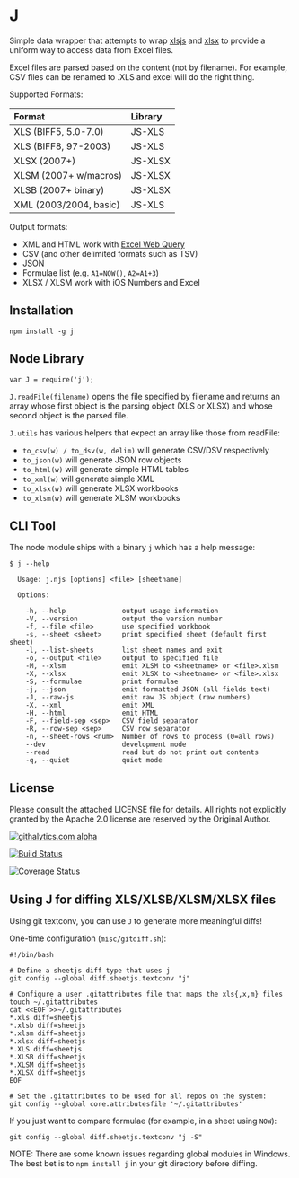 # J

Simple data wrapper that attempts to wrap [xlsjs](http://npm.im/xlsjs) and [xlsx](http://npm.im/xlsx) to provide a uniform way to access data from Excel files.

Excel files are parsed based on the content (not by filename).  For example, CSV files can be renamed to .XLS and excel will do the right thing.

Supported Formats:

| Format                  | Library |
| :---------------------- | :------ |
| XLS (BIFF5, 5.0-7.0)    | JS-XLS  |
| XLS (BIFF8, 97-2003)    | JS-XLS  |
| XLSX (2007+)            | JS-XLSX |
| XLSM (2007+ w/macros)   | JS-XLSX |
| XLSB (2007+ binary)     | JS-XLSX |
| XML (2003/2004, basic)  | JS-XLS  |

Output formats:

- XML and HTML work with [Excel Web Query](http://office.microsoft.com/en-us/excel-help/get-and-analyze-data-from-the-web-in-excel-HA001054848.aspx)
- CSV (and other delimited formats such as TSV)
- JSON
- Formulae list (e.g. `A1=NOW()`, `A2=A1+3`)
- XLSX / XLSM work with iOS Numbers and Excel

## Installation

```
npm install -g j
```

## Node Library

```
var J = require('j');
```

`J.readFile(filename)` opens the file specified by filename and returns an array
whose first object is the parsing object (XLS or XLSX) and whose second object
is the parsed file.

`J.utils` has various helpers that expect an array like those from readFile:

- `to_csv(w) / to_dsv(w, delim)` will generate CSV/DSV respectively
- `to_json(w)` will generate JSON row objects
- `to_html(w)` will generate simple HTML tables
- `to_xml(w)` will generate simple XML
- `to_xlsx(w)` will generate XLSX workbooks
- `to_xlsm(w)` will generate XLSM workbooks

## CLI Tool

The node module ships with a binary `j` which has a help message:

```
$ j --help

  Usage: j.njs [options] <file> [sheetname]

  Options:

    -h, --help              output usage information
    -V, --version           output the version number
    -f, --file <file>       use specified workbook
    -s, --sheet <sheet>     print specified sheet (default first sheet)
    -l, --list-sheets       list sheet names and exit
    -o, --output <file>     output to specified file
    -M, --xlsm              emit XLSM to <sheetname> or <file>.xlsm
    -X, --xlsx              emit XLSX to <sheetname> or <file>.xlsx
    -S, --formulae          print formulae
    -j, --json              emit formatted JSON (all fields text)
    -J, --raw-js            emit raw JS object (raw numbers)
    -X, --xml               emit XML
    -H, --html              emit HTML
    -F, --field-sep <sep>   CSV field separator
    -R, --row-sep <sep>     CSV row separator
    -n, --sheet-rows <num>  Number of rows to process (0=all rows)
    --dev                   development mode
    --read                  read but do not print out contents
    -q, --quiet             quiet mode
```


## License

Please consult the attached LICENSE file for details.  All rights not explicitly granted by the Apache 2.0 license are reserved by the Original Author.

[![githalytics.com alpha](https://cruel-carlota.pagodabox.com/cb2e495863d0096f50a923515c7331b6 "githalytics.com")](http://githalytics.com/SheetJS/j)

[![Build Status](https://travis-ci.org/SheetJS/j.png?branch=master)](https://travis-ci.org/SheetJS/j)

[![Coverage Status](https://coveralls.io/repos/SheetJS/j/badge.png)](https://coveralls.io/r/SheetJS/j)

## Using J for diffing XLS/XLSB/XLSM/XLSX files

Using git textconv, you can use `J` to generate more meaningful diffs!

One-time configuration (`misc/gitdiff.sh`):

```
#!/bin/bash

# Define a sheetjs diff type that uses j
git config --global diff.sheetjs.textconv "j"

# Configure a user .gitattributes file that maps the xls{,x,m} files
touch ~/.gitattributes
cat <<EOF >>~/.gitattributes
*.xls diff=sheetjs
*.xlsb diff=sheetjs
*.xlsm diff=sheetjs
*.xlsx diff=sheetjs
*.XLS diff=sheetjs
*.XLSB diff=sheetjs
*.XLSM diff=sheetjs
*.XLSX diff=sheetjs
EOF

# Set the .gitattributes to be used for all repos on the system:
git config --global core.attributesfile '~/.gitattributes'
```

If you just want to compare formulae (for example, in a sheet using `NOW`):

```
git config --global diff.sheetjs.textconv "j -S"
```


NOTE: There are some known issues regarding global modules in Windows.  The best
bet is to `npm install j` in your git directory before diffing.
